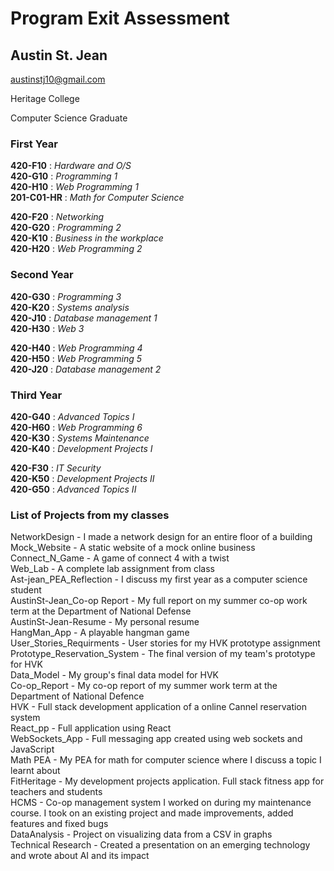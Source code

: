 
# Program Exit Assessment

  ## Austin St. Jean
  
   <a href="austinstj10@gmail.com">austinstj10@gmail.com</a>
    <p>Heritage College<p>
    <p>Computer Science Graduate</p>
    
### First Year
**420-F10** : *Hardware and O/S* <br/>
**420-G10** : *Programming 1* <br/>
**420-H10** : *Web Programming 1* <br/>
**201-C01-HR** : *Math for Computer Science* <br/>
       
**420-F20** : *Networking* <br/>
**420-G20** : *Programming 2* <br/>
**420-K10** : *Business in the workplace* <br/>
**420-H20** : *Web Programming 2* <br/>

### Second Year
**420-G30** : *Programming 3* <br/>
**420-K20** : *Systems analysis* <br/>
**420-J10** : *Database management 1* <br/>
**420-H30** : *Web 3* <br/>

**420-H40** : *Web Programming 4* <br/>
**420-H50** : *Web Programming 5* <br/>
**420-J20** : *Database management 2* <br/>

### Third Year
**420-G40** :  *Advanced Topics I* <br/>
**420-H60** : *Web Programming 6* <br/>
**420-K30** : *Systems Maintenance* <br/>
**420-K40** : *Development Projects I* <br/>

**420-F30** : *IT Security* <br/>
**420-K50** : *Development Projects II* <br/>
**420-G50** : *Advanced Topics II* <br/>

### List of Projects from my classes
NetworkDesign - I made a network design for an entire floor of a building <br/>
Mock_Website - A static website of a mock online business <br/>
Connect_N_Game - A game of connect 4 with a twist <br/>
Web_Lab - A complete lab assignment from class <br/>
Ast-jean_PEA_Reflection - I discuss my first year as a computer science student <br/>
AustinSt-Jean_Co-op Report - My full report on my summer co-op work term at the Department of National Defense <br/>
AustinSt-Jean-Resume - My personal resume <br/>
HangMan_App - A playable hangman game <br/>
User_Stories_Requirments - User stories for my HVK prototype assignment <br/>
Prototype_Reservation_System - The final version of my team's prototype for HVK <br/>
Data_Model - My group's final data model for HVK <br/>
Co-op_Report - My co-op report of my summer work term at the Department of National Defence <br/>
HVK - Full stack development application of a online Cannel reservation system <br/>
React_pp - Full application using React <br/>
WebSockets_App - Full messaging app created using web sockets and JavaScript <br/>
Math PEA - My PEA for math for computer science where I discuss a topic I learnt about <br/>
FitHeritage - My development projects application. Full stack fitness app for teachers and students</br>
HCMS - Co-op management system I worked on during my maintenance course. I took on an existing project and made improvements, added features and fixed bugs</br>
DataAnalysis - Project on visualizing data from a CSV in graphs</br>
Technical Research - Created a presentation on an emerging technology and wrote about AI and its impact</br>
